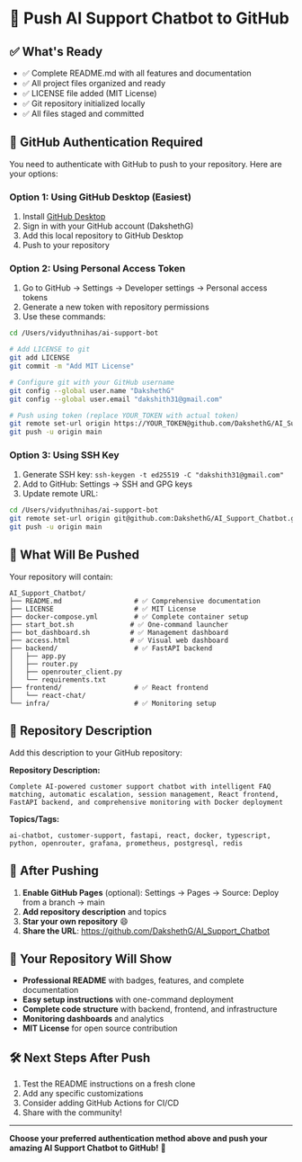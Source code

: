 # 🚀 Push AI Support Chatbot to GitHub

## ✅ What's Ready
- ✅ Complete README.md with all features and documentation
- ✅ All project files organized and ready
- ✅ LICENSE file added (MIT License)
- ✅ Git repository initialized locally
- ✅ All files staged and committed

## 🔐 GitHub Authentication Required

You need to authenticate with GitHub to push to your repository. Here are your options:

### Option 1: Using GitHub Desktop (Easiest)
1. Install [GitHub Desktop](https://desktop.github.com/)
2. Sign in with your GitHub account (DakshethG)
3. Add this local repository to GitHub Desktop
4. Push to your repository

### Option 2: Using Personal Access Token
1. Go to GitHub → Settings → Developer settings → Personal access tokens
2. Generate a new token with repository permissions
3. Use these commands:

```bash
cd /Users/vidyuthnihas/ai-support-bot

# Add LICENSE to git
git add LICENSE
git commit -m "Add MIT License"

# Configure git with your GitHub username
git config --global user.name "DakshethG"
git config --global user.email "dakshith31@gmail.com"

# Push using token (replace YOUR_TOKEN with actual token)
git remote set-url origin https://YOUR_TOKEN@github.com/DakshethG/AI_Support_Chatbot.git
git push -u origin main
```

### Option 3: Using SSH Key
1. Generate SSH key: `ssh-keygen -t ed25519 -C "dakshith31@gmail.com"`
2. Add to GitHub: Settings → SSH and GPG keys
3. Update remote URL:

```bash
cd /Users/vidyuthnihas/ai-support-bot
git remote set-url origin git@github.com:DakshethG/AI_Support_Chatbot.git
git push -u origin main
```

## 🎯 What Will Be Pushed

Your repository will contain:

```
AI_Support_Chatbot/
├── README.md                  # ✅ Comprehensive documentation
├── LICENSE                    # ✅ MIT License
├── docker-compose.yml         # ✅ Complete container setup
├── start_bot.sh              # ✅ One-command launcher
├── bot_dashboard.sh          # ✅ Management dashboard
├── access.html               # ✅ Visual web dashboard
├── backend/                   # ✅ FastAPI backend
│   ├── app.py
│   ├── router.py
│   ├── openrouter_client.py
│   └── requirements.txt
├── frontend/                  # ✅ React frontend
│   └── react-chat/
└── infra/                     # ✅ Monitoring setup
```

## 📝 Repository Description

Add this description to your GitHub repository:

**Repository Description:**
```
Complete AI-powered customer support chatbot with intelligent FAQ matching, automatic escalation, session management, React frontend, FastAPI backend, and comprehensive monitoring with Docker deployment
```

**Topics/Tags:**
```
ai-chatbot, customer-support, fastapi, react, docker, typescript, python, openrouter, grafana, prometheus, postgresql, redis
```

## 🌟 After Pushing

1. **Enable GitHub Pages** (optional): Settings → Pages → Source: Deploy from a branch → main
2. **Add repository description** and topics
3. **Star your own repository** 😄
4. **Share the URL**: https://github.com/DakshethG/AI_Support_Chatbot

## 🎉 Your Repository Will Show

- **Professional README** with badges, features, and complete documentation
- **Easy setup instructions** with one-command deployment
- **Complete code structure** with backend, frontend, and infrastructure
- **Monitoring dashboards** and analytics
- **MIT License** for open source contribution

## 🛠️ Next Steps After Push

1. Test the README instructions on a fresh clone
2. Add any specific customizations
3. Consider adding GitHub Actions for CI/CD
4. Share with the community!

---

**Choose your preferred authentication method above and push your amazing AI Support Chatbot to GitHub!** 🚀